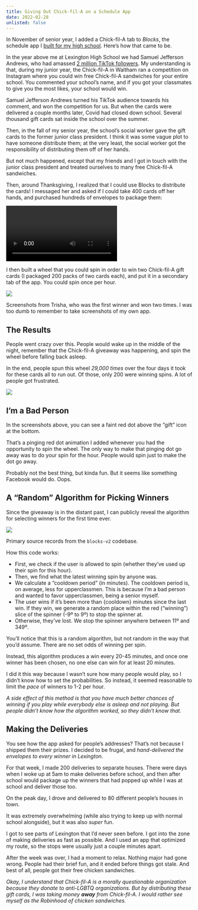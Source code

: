```yaml
---
title: Giving Out Chick-fil-A on a Schedule App
date: 2022-02-28
unlisted: false
---
```


In November of senior year, I added a Chick-fil-A tab to _Blocks_, the schedule app I [built for my high school](https://benborgers.com/posts/blocks). Here’s how that came to be.

In the year above me at Lexington High School we had Samuel Jefferson Andrews, who had amassed [2 million TikTok followers](https://www.tiktok.com/@samueljeffersonandrews). My understanding is that, during my junior year, the Chick-fil-A in Waltham ran a competition on Instagram where you could win free Chick-fil-A sandwiches for your entire school. You commented your school’s name, and if you got your classmates to give you the most likes, your school would win.

Samuel Jefferson Andrews turned his TikTok audience towards his comment, and won the competition for us. But when the cards were delivered a couple months later, Covid had closed down school. Several thousand gift cards sat inside the school over the summer.

Then, in the fall of my senior year, the school’s social worker gave the gift cards to the former junior class president. I think it was some vague plot to have someone distribute them; at the very least, the social worker got the responsibility of distributing them off of her hands.

But not much happened, except that my friends and I got in touch with the junior class president and treated ourselves to many free Chick-fil-A sandwiches.

Then, around Thanksgiving, I realized that I could use Blocks to distribute the cards! I messaged her and asked if I could take 400 cards off her hands, and purchased hundreds of envelopes to package them:

<video src="/posts/blocks-chick-fil-a/blocks-chick-fil-a.mp4" controls playsinline></video>

I then built a wheel that you could spin in order to win two Chick-fil-A gift cards (I packaged 200 packs of two cards each), and put it in a secondary tab of the app. You could spin once per hour.

![](/posts/blocks-chick-fil-a/IMG_8841_Original.jpeg)

Screenshots from Trisha, who was the first winner and won two times. I was too dumb to remember to take screenshots of my own app.

## The Results

People went crazy over this. People would wake up in the middle of the night, remember that the Chick-fil-A giveaway was happening, and spin the wheel before falling back asleep.

In the end, people spun this wheel _29,000 times_ over the four days it took for these cards all to run out. Of those, only 200 were winning spins. A lot of people got frustrated.

![](/posts/blocks-chick-fil-a/IMG_8840_Original.jpeg)

## I’m a Bad Person

In the screenshots above, you can see a faint red dot above the “gift” icon at the bottom.

That’s a pinging red dot animation I added whenever you had the opportunity to spin the wheel. The only way to make that pinging dot go away was to do your spin for the hour. People would spin just to make the dot go away.

Probably not the best thing, but kinda fun. But it seems like something Facebook would do. Oops.

## A “Random” Algorithm for Picking Winners

Since the giveaway is in the distant past, I can publicly reveal the algorithm for selecting winners for the first time ever.

![](/posts/blocks-chick-fil-a/image-20.png)

Primary source records from the `blocks-v2` codebase.

How this code works:

- First, we check if the user is allowed to spin (whether they’ve used up their spin for this hour).
- Then, we find what the latest winning spin by anyone was.
- We calculate a “cooldown period” (in minutes). The cooldown period is, on average, less for upperclassmen. This is because I’m a bad person and wanted to favor upperclassmen, being a senior myself.
- The user wins if it’s been more than {cooldown} minutes since the last win. If they win, we generate a random place within the red (“winning”) slice of the spinner (-9º to 9º) to stop the spinner at.
- Otherwise, they’ve lost. We stop the spinner anywhere between 11º and 349º.

You’ll notice that this is a random algorithm, but not random in the way that you’d assume. There are no set odds of winning per spin.

Instead, this algorithm produces a win every 20-45 minutes, and once one winner has been chosen, no one else can win for at least 20 minutes.

I did it this way because I wasn’t sure how many people would play, so I didn’t know how to set the probabilities. So instead, it seemed reasonable to limit the _pace_ of winners to 1-2 per hour.

_A side effect of this method is that you have much better chances of winning if you play while everybody else is asleep and not playing. But people didn’t know how the algorithm worked, so they didn’t know that._

## Making the Deliveries

You see how the app asked for people’s addresses? That’s not because I shipped them their prizes. I decided to be frugal, and _hand-delivered the envelopes to every winner in Lexington_.

For that week, I made 200 deliveries to separate houses. There were days when I woke up at 5am to make deliveries before school, and then after school would package up the winners that had popped up while I was at school and deliver those too.

On the peak day, I drove and delivered to 80 different people’s houses in town.

It was extremely overwhelming (while also trying to keep up with normal school alongside), but it was also _super_ fun.

I got to see parts of Lexington that I’d never seen before. I got into the zone of making deliveries as fast as possible. And I used an app that optimized my route, so the stops were usually just a couple minutes apart.

After the week was over, I had a moment to relax. Nothing major had gone wrong. People had their brief fun, and it ended before things got stale. And best of all, people got their free chicken sandwiches.

_Okay, I understand that Chick-fil-A is a morally questionable organization because they donate to anti-LGBTQ organizations. But by distributing these gift cards, I was taking money_ **_away_** _from Chick-fil-A. I would rather see myself as the Robinhood of chicken sandwiches._
